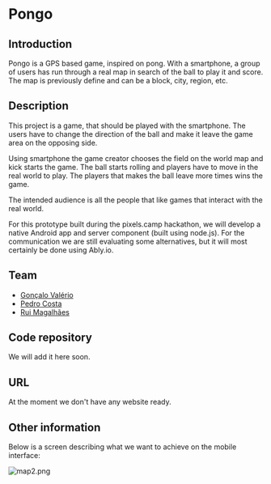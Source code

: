 # Pongo

## Introduction

Pongo is a GPS based game, inspired on pong. With a smartphone, a group of users has run through a real map in search of the ball to play it and score. The map is previously define and can be a block, city, region, etc. 

## Description

This project is a game, that should be played with the smartphone. The users have to change the direction of the ball and make it leave the game area on the opposing side.

Using smartphone the game creator chooses the field on the world map and kick starts the game. The ball starts rolling and players have to move in the real world to play. The players that makes the ball leave more times wins the game.

The intended audience is all the people that like games that interact with the real world.

For this prototype built during the pixels.camp hackathon, we will develop a native Android app and server component (built using node.js). For the communication we are still evaluating some alternatives, but it will most certainly be done using Ably.io. 


## Team

 * [Gonçalo Valério](https://pixels.camp/dethos) 
 * [Pedro Costa](https://pixels.camp/pmdcosta)
 * [Rui Magalhães](https://pixels.camp/ruimagalhaes)

## Code repository

We will add it here soon.

## URL 

At the moment we don't have any website ready.

## Other information

Below is a screen describing what we want to achieve on the mobile interface:

![map2.png](https://draftin.com:443/images/41795?token=0TgtjpeYR1TQkuMlKAiZTQ9Un2ZoiS0jaKGxzKiIzSxN6xa7thvhwuaQaNynbyK5LHPIBAuIJa-TPPjBzXPT_nU) 
